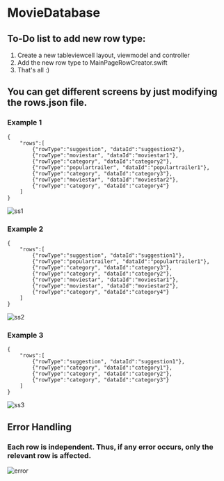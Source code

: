 # MovieDatabase

## To-Do list to add new row type:
1. Create a new tableviewcell layout, viewmodel and controller
2. Add the new row type to MainPageRowCreator.swift
3. That's all :)

## You can get different screens by just modifying the rows.json file.
### Example 1
```
{
    "rows":[
        {"rowType":"suggestion", "dataId":"suggestion2"},
        {"rowType":"moviestar", "dataId":"moviestar1"},
        {"rowType":"category", "dataId":"category2"},
        {"rowType":"populartrailer", "dataId":"populartrailer1"},
        {"rowType":"category", "dataId":"category3"},
        {"rowType":"moviestar", "dataId":"moviestar2"},
        {"rowType":"category", "dataId":"category4"}
    ]
}
```
![ss1](ReadmeResources/ss1.gif)

### Example 2
```
{
    "rows":[
        {"rowType":"suggestion", "dataId":"suggestion1"},
        {"rowType":"populartrailer", "dataId":"populartrailer1"},
        {"rowType":"category", "dataId":"category3"},
        {"rowType":"category", "dataId":"category2"},
        {"rowType":"moviestar", "dataId":"moviestar1"},
        {"rowType":"moviestar", "dataId":"moviestar2"},
        {"rowType":"category", "dataId":"category4"}
    ]
}
```
![ss2](ReadmeResources/ss2.gif)

### Example 3
```
{
    "rows":[
        {"rowType":"suggestion", "dataId":"suggestion1"},
        {"rowType":"category", "dataId":"category1"},
        {"rowType":"category", "dataId":"category2"},
        {"rowType":"category", "dataId":"category3"}
    ]
}
```
![ss3](ReadmeResources/ss3.gif)


## Error Handling
### Each row is independent. Thus, if any error occurs, only the relevant row is affected.
![error](ReadmeResources/error.gif)

